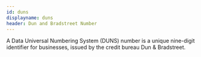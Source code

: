 ```yaml
---
id: duns
displayname: duns
header: Dun and Bradstreet Number
---
```


A Data Universal Numbering System (DUNS) number is a unique nine-digit identifier for businesses, issued by the credit bureau Dun & Bradstreet.
